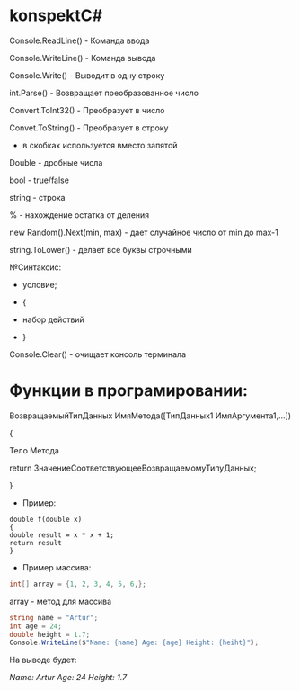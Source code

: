 # konspektC#

Console.ReadLine() - Команда ввода

Console.WriteLine() - Команда вывода

Console.Write() - Выводит в одну строку

int.Parse() - Возвращает преобразованное число

Convert.ToInt32() - Преобразует в число

Convet.ToString() - Преобразует в строку

+ в скобках используется вместо запятой

Double - дробные числа

bool - true/false

string - строка

% - нахождение остатка от деления

new Random().Next(min, max) - дает случайное число от min до max-1

string.ToLower() - делает все буквы строчными

№Синтаксис:

* условие;

* {

* набор действий
 
* }

Console.Clear() - очищает консоль терминала

# Функции в програмировании:

ВoзвращаемыйТипДанных ИмяМетода([ТипДанных1 ИмяАргумента1,...])

{

Тело Метода

return ЗначениеСоответствующееВозвращаемомуТипуДанных;

}

* Пример:

```сsharp
double f(double x)
{
double result = x * x + 1;
return result
}
```

* Пример массива:

```csharp
int[] array = {1, 2, 3, 4, 5, 6,};
```
array - метод для массива


```csharp
string name = "Artur";
int age = 24;
double height = 1.7;
Console.WriteLine($"Name: {name} Age: {age} Height: {heiht}");
```
На выводе будет:

*Name: Artur Age: 24 Height: 1.7*

